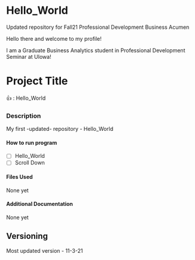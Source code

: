 # Hello_World
Updated repository for Fall21 Professional Development Business Acumen

Hello there and welcome to my profile!

I am a Graduate Business Analytics student in Professional Development Seminar at UIowa!

# **Project Title** 
:+1: : Hello_World
### **Description**
My first -updated- repository - Hello_World
#### **How to run program**
- [ ] Hello_World
- [ ] Scroll Down
#### **Files Used**
None yet
#### **Additional Documentation**
None yet
## **Versioning**
Most updated version - 11-3-21
